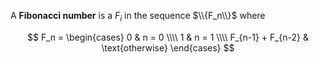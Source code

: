 A **Fibonacci number** is a $F_i$ in the sequence $\\{F_n\\}$ where

$$
F_n = \begin{cases} 0 & n = 0 \\\\ 1 & n = 1 \\\\ F_{n-1} + F_{n-2} & \text{otherwise} \end{cases}
$$